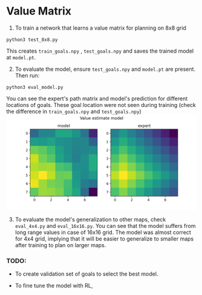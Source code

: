 # Value Matrix 

1. To train a network that learns a value matrix for planning on 8x8 grid
```
python3 test_8x8.py
```
This creates `train_goals.npy` , `test_goals.npy` and saves the trained model at `model.pt`.

2. To evaluate the model, ensure `test_goals.npy` and  `model.pt` are present. Then run:
```
python3 eval_model.py
```
You can see the expert's path matrix and model's prediction for different locations of goals. These goal location were not seen during training (check the difference in `train_goals.npy` and `test_goals.npy`)
![value_estimate_prediction](value_estimate_prediction.png)

3. To evaluate the model's generalization to other maps, check `eval_4x4.py` and `eval_16x16.py`.
You can see that the model suffers from long range values in case of 16x16 grid.
The model was almost correct for 4x4 grid, implying that it will be easier to generalize to smaller maps after training to plan on larger maps. 

### TODO:

* To create validation set of goals to select the best model.

* To fine tune the model with RL, 
